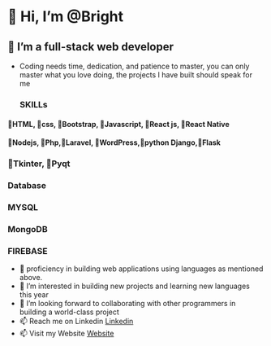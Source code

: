 # 👋 Hi, I’m @Bright
## 🌱 I’m a full-stack web developer
- Coding needs time, dedication, and patience to master, you can only master what you love doing, the projects I have built should speak for me
  ### SKILLs 
#### 🌱HTML, 🌱css, 🌱Bootstrap, 🌱Javascript, 🌱React js, 🌱React Native
#### 🌱Nodejs, 🌱Php,🌱Laravel, 🌱WordPress,🌱python Django,🌱Flask
###  🌱Tkinter, 🌱Pyqt
### Database
### MYSQL
### MongoDB
### FIREBASE
- 🌱 proficiency in building web applications using languages as mentioned above. 
- 👀 I’m interested in building new projects  and learning new languages this year
- 💞️ I’m looking forward to collaborating with other programmers in building a world-class project
- 📫 Reach me on Linkedin <a href="https://www.linkedin.com/in/chikanwazuo">Linkedin</a>
- 📫 Visit my Website <a href="https://www.brightcitsolutions.com">Website</a>
<!---
Bright11/Bright11 is a ✨ special ✨ repository because its `README.md` (this file) appears on your GitHub profile.
You can click the Preview link to take a look at your changes.
--->
